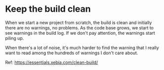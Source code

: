 # Keep the build clean

When we start a new project from scratch, the build is clean and initially there are no warnings, no problems. As the code base grows, we start to see warnings in the build log. If we don't pay attention, the warnings start piling up.

When there's a lot of noise, it's much harder to find the warning that I really want to read among the hundreds of warnings I don't care about.

Ref: https://essentials.xebia.com/clean-build/
